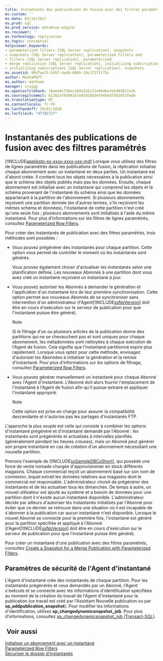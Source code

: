 ```yaml
---
title: Instantanés des publications de fusion avec des filtres paramétrés | Microsoft Docs
ms.custom: ''
ms.date: 03/14/2017
ms.prod: sql
ms.prod_service: database-engine
ms.reviewer: ''
ms.technology: replication
ms.topic: conceptual
helpviewer_keywords:
- parameterized filters [SQL Server replication], snapshots
- snapshots [SQL Server replication], parameterized filters and
- filters [SQL Server replication], parameterized
- merge replication [SQL Server replication], initializing subscriptions
- initializing subscriptions [SQL Server replication], snapshots
ms.assetid: 99d7ae15-5457-4ad4-886b-19c17371f72c
author: MashaMSFT
ms.author: mathoma
manager: craigg
ms.openlocfilehash: 18a6e0c739ac1891932cf244646e7eb303027a16
ms.sourcegitcommit: 61381ef939415fe019285def9450d7583df1fed0
ms.translationtype: HT
ms.contentlocale: fr-FR
ms.lasthandoff: 10/01/2018
ms.locfileid: "47781717"
---
```

# <a name="snapshots-for-merge-publications-with-parameterized-filters"></a>Instantanés des publications de fusion avec des filtres paramétrés
[!INCLUDE[appliesto-ss-xxxx-xxxx-xxx-md](../../includes/appliesto-ss-xxxx-xxxx-xxx-md.md)]
  Lorsque vous utilisez des filtres de lignes paramétrés dans les publications de fusion, la réplication initialise chaque abonnement avec un instantané en deux parties. Un instantané est d'abord créée. Il contient tous les objets nécessaires à la publication ainsi que le schéma des objets publiés mais pas les données. Ensuite, chaque abonnement est initialisé avec un instantané qui comprend les objets et le schéma provenant de l'instantané du schéma ainsi que les données appartenant à la partition de l'abonnement. Si plusieurs abonnements reçoivent une partition donnée (en d'autres termes, s'ils reçoivent les mêmes schéma et données), l'instantané de cette partition n'est créé qu'une seule fois ; plusieurs abonnements sont initialisés à l'aide du même instantané. Pour plus d'informations sur les filtres de lignes paramétrés, consultez [Parameterized Row Filters](../../relational-databases/replication/merge/parameterized-filters-parameterized-row-filters.md).  
  
 Pour créer des instantanés de publication avec des filtres paramétrés, trois méthodes sont possibles :  
  
-   Vous pouvez prégénérer des instantanés pour chaque partition. Cette option vous permet de contrôler le moment où les instantanés sont générés.  
  
     Vous pouvez également choisir d'actualiser les instantanés selon une planification définie. Les nouveaux Abonnés à une partition dont vous avez créé un instantané reçoivent un instantané à jour.  
  
-   Vous pouvez autoriser les Abonnés à demander la génération et l'application d'un instantané lors de leur première synchronisation. Cette option permet aux nouveaux Abonnés de se synchroniser sans intervention d'un administrateur (l'Agent[!INCLUDE[ssNoVersion](../../includes/ssnoversion-md.md)] doit être en cours d'exécution sur le serveur de publication pour que l'instantané puisse être généré).  
  
    > [!NOTE]  
    >  Si le filtrage d'un ou plusieurs articles de la publication donne des partitions qui ne se chevauchent pas et sont uniques pour chaque abonnement, les métadonnées sont nettoyées à chaque exécution de l'Agent de fusion. Cela signifie que l'instantané partitionné expire plus rapidement. Lorsque vous optez pour cette méthode, envisagez d'autoriser les Abonnées à initialiser la génération et la remise d'instantané. Pour plus d'informations sur les options de filtrage, consultez [Parameterized Row Filters](../../relational-databases/replication/merge/parameterized-filters-parameterized-row-filters.md).  
  
-   Vous pouvez générer manuellement un instantané pour chaque Abonné avec l'Agent d'instantané. L'Abonné doit alors fournir l'emplacement de l'instantané à l'Agent de fusion afin qu'il puisse extraire et appliquer l'instantané approprié.  
  
    > [!NOTE]  
    >  Cette option est prise en charge pour assurer la compatibilité descendante et n'autorise pas les partages d'instantanés FTP.  
  
 L'approche la plus souple est celle qui consiste à combiner les options d'instantané prégénéré et d'instantané demandé par l'Abonné : les instantanés sont prégénérés et actualisés à intervalles planifiés (généralement pendant les heures creuses), mais un Abonné peut générer son propre instantané en cas de création d'un abonnement nécessitant une nouvelle partition.  
  
 Prenons l'exemple de [!INCLUDE[ssSampleDBCoShort](../../includes/sssampledbcoshort-md.md)], qui possède une force de vente nomade chargée d'approvisionner en stock différents magasins. Chaque commercial reçoit un abonnement basé sur son nom de connexion, lequel extrait les données relatives aux magasins dont le commercial est responsable. L'administrateur choisit de prégénérer des instantanés et de les actualiser tous les dimanches. De temps à autre, un nouvel utilisateur est ajouté au système et a besoin de données pour une partition dont il n'existe aucun instantané disponible. L'administrateur décide par ailleurs d'autoriser les instantanés initialisés par l'Abonné pour éviter que ce dernier se retrouve dans une situation où il est incapable de s'abonner à la publication car aucun instantané n'est disponible. Lorsque le nouvel Abonné se connecte pour la première fois, l'instantané est généré pour la partition spécifiée et appliqué à l'Abonné (l'Agent[!INCLUDE[ssNoVersion](../../includes/ssnoversion-md.md)] doit être en cours d'exécution sur le serveur de publication pour que l'instantané puisse être généré).  
  
 Pour créer un instantané d'une publication avec des filtres paramétrés, consultez [Create a Snapshot for a Merge Publication with Parameterized Filters](../../relational-databases/replication/create-a-snapshot-for-a-merge-publication-with-parameterized-filters.md).  
  
## <a name="security-settings-for-the-snapshot-agent"></a>Paramètres de sécurité de l'Agent d'instantané  
 L'Agent d'instantané crée des instantanés de chaque partition. Pour les instantanés prégénérés et ceux demandés par un Abonné, l'Agent s'exécute et se connecte avec les informations d'identification spécifiées au moment de la création du travail de l'Agent d'instantané pour la publication (ce travail est créé par l'Assistant Nouvelle publication ou par **sp_addpublication_snapshot**). Pour modifier les informations d'identification, utilisez **sp_changedynamicsnapshot_job**. Pour plus d’informations, consultez [sp_changedynamicsnapshot_job &#40;Transact-SQL&#41;](../../relational-databases/system-stored-procedures/sp-changedynamicsnapshot-job-transact-sql.md).  
  
## <a name="see-also"></a> Voir aussi  
 [Initialiser un abonnement avec un instantané](../../relational-databases/replication/initialize-a-subscription-with-a-snapshot.md)   
 [Parameterized Row Filters](../../relational-databases/replication/merge/parameterized-filters-parameterized-row-filters.md)   
 [Sécuriser le dossier d’instantanés](../../relational-databases/replication/security/secure-the-snapshot-folder.md)  
  
  
